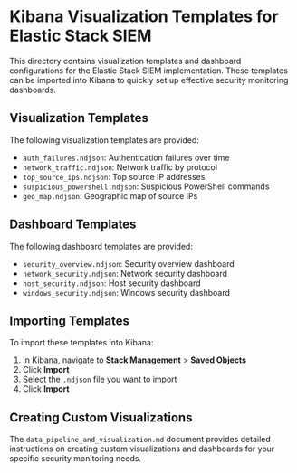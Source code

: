 # Kibana Visualization Templates for Elastic Stack SIEM

This directory contains visualization templates and dashboard configurations for the Elastic Stack SIEM implementation. These templates can be imported into Kibana to quickly set up effective security monitoring dashboards.

## Visualization Templates

The following visualization templates are provided:

- `auth_failures.ndjson`: Authentication failures over time
- `network_traffic.ndjson`: Network traffic by protocol
- `top_source_ips.ndjson`: Top source IP addresses
- `suspicious_powershell.ndjson`: Suspicious PowerShell commands
- `geo_map.ndjson`: Geographic map of source IPs

## Dashboard Templates

The following dashboard templates are provided:

- `security_overview.ndjson`: Security overview dashboard
- `network_security.ndjson`: Network security dashboard
- `host_security.ndjson`: Host security dashboard
- `windows_security.ndjson`: Windows security dashboard

## Importing Templates

To import these templates into Kibana:

1. In Kibana, navigate to **Stack Management** > **Saved Objects**
2. Click **Import**
3. Select the `.ndjson` file you want to import
4. Click **Import**

## Creating Custom Visualizations

The `data_pipeline_and_visualization.md` document provides detailed instructions on creating custom visualizations and dashboards for your specific security monitoring needs.

